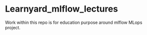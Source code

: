# Learnyard_mlflow_lectures
Work within this repo is for education purpose around mlflow MLops project.
